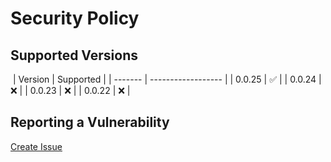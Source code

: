 # Security Policy

## Supported Versions

​
| Version | Supported |
| ------- | ------------------ |
| 0.0.25 | :white_check_mark: |
| 0.0.24 | :x: |
| 0.0.23 | :x: |
| 0.0.22 | :x: |
​

## Reporting a Vulnerability

[Create Issue](https://github.com/gregoranders/ts-playground/issues/new?labels=bug&template=bug_report.md&title=Security+Issue)
